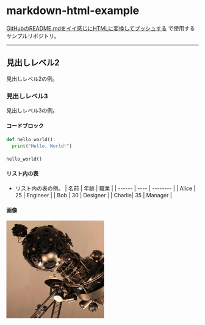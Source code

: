 # markdown-html-example

[GitHubのREADME.mdをイイ感じにHTMLに変換してプッシュする](https://zenn.dev/nmoa/articles/github-readme-html) で使用するサンプルリポジトリ。

---

## 見出しレベル2

見出しレベル2の例。

### 見出しレベル3

見出しレベル3の例。

#### コードブロック

```python
def hello_world():
  print("Hello, World!")

hello_world()
```

#### リスト内の表

- リスト内の表の例。
    | 名前   | 年齢 | 職業     |
    | ------ | ---- | -------- |
    | Alice  | 25   | Engineer |
    | Bob    | 30   | Designer |
    | Charlie| 35   | Manager  |

#### 画像

![](img/icon.png)
